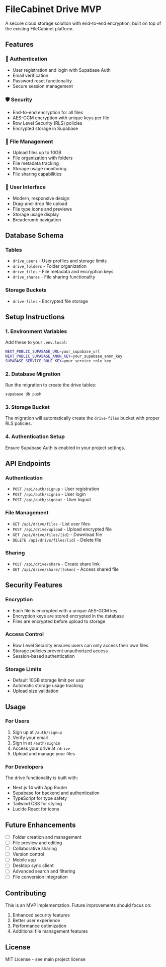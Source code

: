 # FileCabinet Drive MVP

A secure cloud storage solution with end-to-end encryption, built on top of the existing FileCabinet platform.

## Features

### 🔐 Authentication
- User registration and login with Supabase Auth
- Email verification
- Password reset functionality
- Secure session management

### 🛡️ Security
- End-to-end encryption for all files
- AES-GCM encryption with unique keys per file
- Row Level Security (RLS) policies
- Encrypted storage in Supabase

### 📁 File Management
- Upload files up to 10GB
- File organization with folders
- File metadata tracking
- Storage usage monitoring
- File sharing capabilities

### 🎨 User Interface
- Modern, responsive design
- Drag-and-drop file upload
- File type icons and previews
- Storage usage display
- Breadcrumb navigation

## Database Schema

### Tables
- `drive_users` - User profiles and storage limits
- `drive_folders` - Folder organization
- `drive_files` - File metadata and encryption keys
- `drive_shares` - File sharing functionality

### Storage Buckets
- `drive-files` - Encrypted file storage

## Setup Instructions

### 1. Environment Variables
Add these to your `.env.local`:

```bash
NEXT_PUBLIC_SUPABASE_URL=your_supabase_url
NEXT_PUBLIC_SUPABASE_ANON_KEY=your_supabase_anon_key
SUPABASE_SERVICE_ROLE_KEY=your_service_role_key
```

### 2. Database Migration
Run the migration to create the drive tables:

```bash
supabase db push
```

### 3. Storage Bucket
The migration will automatically create the `drive-files` bucket with proper RLS policies.

### 4. Authentication Setup
Ensure Supabase Auth is enabled in your project settings.

## API Endpoints

### Authentication
- `POST /api/auth/signup` - User registration
- `POST /api/auth/signin` - User login
- `POST /api/auth/signout` - User logout

### File Management
- `GET /api/drive/files` - List user files
- `POST /api/drive/upload` - Upload encrypted file
- `GET /api/drive/files/[id]` - Download file
- `DELETE /api/drive/files/[id]` - Delete file

### Sharing
- `POST /api/drive/share` - Create share link
- `GET /api/drive/share/[token]` - Access shared file

## Security Features

### Encryption
- Each file is encrypted with a unique AES-GCM key
- Encryption keys are stored encrypted in the database
- Files are encrypted before upload to storage

### Access Control
- Row Level Security ensures users can only access their own files
- Storage policies prevent unauthorized access
- Session-based authentication

### Storage Limits
- Default 10GB storage limit per user
- Automatic storage usage tracking
- Upload size validation

## Usage

### For Users
1. Sign up at `/auth/signup`
2. Verify your email
3. Sign in at `/auth/signin`
4. Access your drive at `/drive`
5. Upload and manage your files

### For Developers
The drive functionality is built with:
- Next.js 14 with App Router
- Supabase for backend and authentication
- TypeScript for type safety
- Tailwind CSS for styling
- Lucide React for icons

## Future Enhancements

- [ ] Folder creation and management
- [ ] File preview and editing
- [ ] Collaborative sharing
- [ ] Version control
- [ ] Mobile app
- [ ] Desktop sync client
- [ ] Advanced search and filtering
- [ ] File conversion integration

## Contributing

This is an MVP implementation. Future improvements should focus on:
1. Enhanced security features
2. Better user experience
3. Performance optimization
4. Additional file management features

## License

MIT License - see main project license 